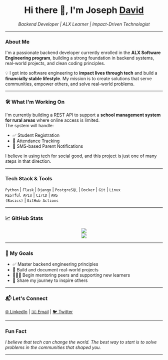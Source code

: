 <h1 align="center">Hi there 👋, I'm Joseph <a href="">David</a></h1>

<p align="center">
  <em>
    Backend Developer | ALX Learner | Impact-Driven Technologist
  </em>
</p>

---

###  About Me

I'm a passionate backend developer currently enrolled in the <strong>ALX Software Engineering program</strong>, building a strong foundation in backend systems, real-world projects, and clean coding principles.

💡 I got into software engineering to <strong>impact lives through tech</strong> and build a <strong>financially stable lifestyle</strong>. My mission is to create solutions that serve communities, empower others, and solve real-world problems.

---

### 🛠 What I'm Working On

I'm currently building a REST API to support a <strong>school management system for rural areas</strong> where online access is limited.  
The system will handle:
- ✅ Student Registration  
- 📆 Attendance Tracking  
- 📩 SMS-based Parent Notifications

I believe in using tech for social good, and this project is just one of many steps in that direction.

---

###  Tech Stack & Tools

<code>Python</code> | <code>Flask</code> | <code>Django</code> | <code>PostgreSQL</code> | <code>Docker</code> | <code>Git</code> | <code>Linux</code>  
<code>RESTful APIs</code> | <code>CI/CD</code> | <code>AWS (Basics)</code> | <code>GitHub Actions</code>  

---

### 📈 GitHub Stats

<p align="center">
  <img src="https://github-readme-stats.vercel.app/api?username=Reech111&show_icons=true&theme=tokyonight" />
  <br/>
  <img src="https://github-readme-stats.vercel.app/api/top-langs/?username=Reech111&layout=compact&theme=tokyonight" />
</p>

---

### 🌱 My Goals

- ✅ Master backend engineering principles
- 🔄 Build and document real-world projects
- 🧑‍🤝‍🧑 Begin mentoring peers and supporting new learners
- 📢 Share my journey to inspire others

---

### 📬 Let's Connect

<p>
  <a href="https://linkedin.com/in/yourusername" target="_blank">🌐 LinkedIn</a> |
  <a href="mailto:your.email@example.com">✉️ Email</a> |
  <a href="https://twitter.com/yourhandle">🐦 Twitter</a>
</p>

---

###  Fun Fact

<em>I believe that tech can change the world. The best way to start is to solve problems in the communities that shaped you.</em>

---

